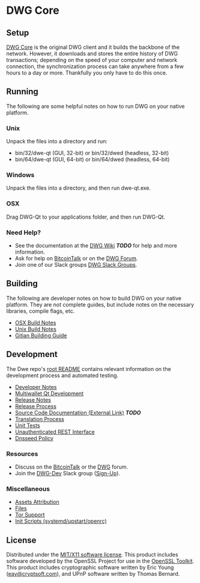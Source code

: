 DWG Core
=====================

Setup
---------------------
[DWG Core](http://dwe.org/wallet) is the original DWG client and it builds the backbone of the network. However, it downloads and stores the entire history of DWG transactions; depending on the speed of your computer and network connection, the synchronization process can take anywhere from a few hours to a day or more. Thankfully you only have to do this once.

Running
---------------------
The following are some helpful notes on how to run DWG on your native platform.

### Unix

Unpack the files into a directory and run:

- bin/32/dwe-qt (GUI, 32-bit) or bin/32/dwed (headless, 32-bit)
- bin/64/dwe-qt (GUI, 64-bit) or bin/64/dwed (headless, 64-bit)

### Windows

Unpack the files into a directory, and then run dwe-qt.exe.

### OSX

Drag DWG-Qt to your applications folder, and then run DWG-Qt.

### Need Help?

* See the documentation at the [DWG Wiki](https://en.bitcoin.it/wiki/Main_Page) ***TODO***
for help and more information.
* Ask for help on [BitcoinTalk](https://bitcointalk.org/index.php?topic=1262920.0) or on the [DWG Forum](http://forum.dwe.org/).
* Join one of our Slack groups [DWG Slack Groups](https://dwe.org/slack-logins/).

Building
---------------------
The following are developer notes on how to build DWG on your native platform. They are not complete guides, but include notes on the necessary libraries, compile flags, etc.

- [OSX Build Notes](build-osx.md)
- [Unix Build Notes](build-unix.md)
- [Gitian Building Guide](gitian-building.md)

Development
---------------------
The Dwe repo's [root README](https://github.com/DWG-Project/DWG/blob/master/README.md) contains relevant information on the development process and automated testing.

- [Developer Notes](developer-notes.md)
- [Multiwallet Qt Development](multiwallet-qt.md)
- [Release Notes](release-notes.md)
- [Release Process](release-process.md)
- [Source Code Documentation (External Link)](https://dev.visucore.com/bitcoin/doxygen/) ***TODO***
- [Translation Process](translation_process.md)
- [Unit Tests](unit-tests.md)
- [Unauthenticated REST Interface](REST-interface.md)
- [Dnsseed Policy](dnsseed-policy.md)

### Resources

* Discuss on the [BitcoinTalk](https://bitcointalk.org/index.php?topic=1262920.0) or the [DWG](http://forum.dwe.org/) forum.
* Join the [DWG-Dev](https://dwe-dev.slack.com/) Slack group ([Sign-Up](https://dwe-dev.herokuapp.com/)).

### Miscellaneous
- [Assets Attribution](assets-attribution.md)
- [Files](files.md)
- [Tor Support](tor.md)
- [Init Scripts (systemd/upstart/openrc)](init.md)

License
---------------------
Distributed under the [MIT/X11 software license](http://www.opensource.org/licenses/mit-license.php).
This product includes software developed by the OpenSSL Project for use in the [OpenSSL Toolkit](https://www.openssl.org/). This product includes
cryptographic software written by Eric Young ([eay@cryptsoft.com](mailto:eay@cryptsoft.com)), and UPnP software written by Thomas Bernard.
